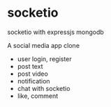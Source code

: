 # socketio
socketio with expressjs mongodb

A social media app clone

- user login, register
- post text
- post video
- notification
- chat with socketio
- like, comment

